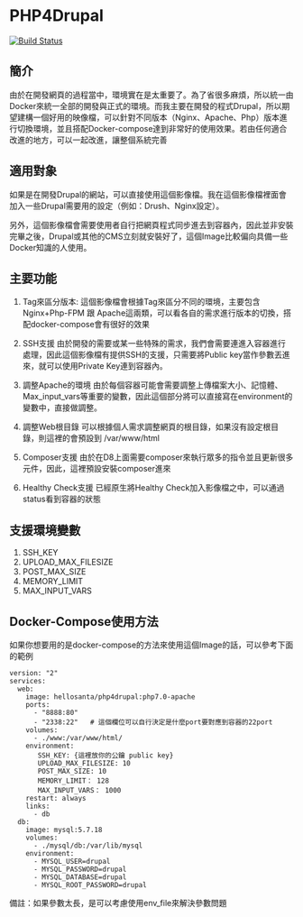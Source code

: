 # PHP4Drupal

[![Build Status](https://drone-v2.hellosanta.tw/api/badges/docker/php4drupal/status.svg)](https://drone-v2.hellosanta.tw/docker/php4drupal)

## 簡介
由於在開發網頁的過程當中，環境實在是太重要了。為了省很多麻煩，所以統一由Docker來統一全部的開發與正式的環境。而我主要在開發的程式Drupal，所以期望建構一個好用的映像檔，可以針對不同版本（Nginx、Apache、Php）版本進行切換環境，並且搭配Docker-compose達到非常好的使用效果。若由任何適合改進的地方，可以一起改進，讓整個系統完善

## 適用對象
如果是在開發Drupal的網站，可以直接使用這個影像檔。我在這個影像檔裡面會加入一些Drupal需要用的設定（例如：Drush、Nginx設定）。

另外，這個影像檔會需要使用者自行把網頁程式同步進去到容器內，因此並非安裝完畢之後，Drupal或其他的CMS立刻就安裝好了，這個Image比較偏向具備一些Docker知識的人使用。

## 主要功能
1. Tag來區分版本:
這個影像檔會根據Tag來區分不同的環境，主要包含Nginx+Php-FPM 跟 Apache這兩類，可以看各自的需求進行版本的切換，搭配docker-compose會有很好的效果

2. SSH支援
由於開發的需要或某一些特殊的需求，我們會需要連進入容器進行處理，因此這個影像檔有提供SSH的支援，只需要將Public key當作參數丟進來，就可以使用Private Key連到容器內。

3. 調整Apache的環境
由於每個容器可能會需要調整上傳檔案大小、記憶體、Max_input_vars等重要的變數，因此這個部分將可以直接寫在environment的變數中，直接做調整。

4. 調整Web根目錄
可以根據個人需求調整網頁的根目錄，如果沒有設定根目錄，則這裡的會預設到 /var/www/html

5. Composer支援
由於在D8上面需要composer來執行眾多的指令並且更新很多元件，因此，這裡預設安裝composer進來

6. Healthy Check支援
已經原生將Healthy Check加入影像檔之中，可以通過status看到容器的狀態

## 支援環境變數
1. SSH_KEY
2. UPLOAD_MAX_FILESIZE
3. POST_MAX_SIZE
4. MEMORY_LIMIT
5. MAX_INPUT_VARS

## Docker-Compose使用方法
如果你想要用的是docker-compose的方法來使用這個Image的話，可以參考下面的範例

```
version: "2"
services:
  web:
    image: hellosanta/php4drupal:php7.0-apache
    ports:
      - "8888:80"
      - "2338:22"   # 這個欄位可以自行決定是什麼port要對應到容器的22port
    volumes:
      - ./www:/var/www/html/
    environment:
       SSH_KEY: {這裡放你的公鑰 public key}
       UPLOAD_MAX_FILESIZE: 10
       POST_MAX_SIZE: 10
       MEMORY_LIMIT： 128
       MAX_INPUT_VARS： 1000
    restart: always
    links:
      - db
  db:
    image: mysql:5.7.18
    volumes:
      - ./mysql/db:/var/lib/mysql
    environment:
      - MYSQL_USER=drupal
      - MYSQL_PASSWORD=drupal
      - MYSQL_DATABASE=drupal
      - MYSQL_ROOT_PASSWORD=drupal
```

備註：如果參數太長，是可以考慮使用env_file來解決參數問題
